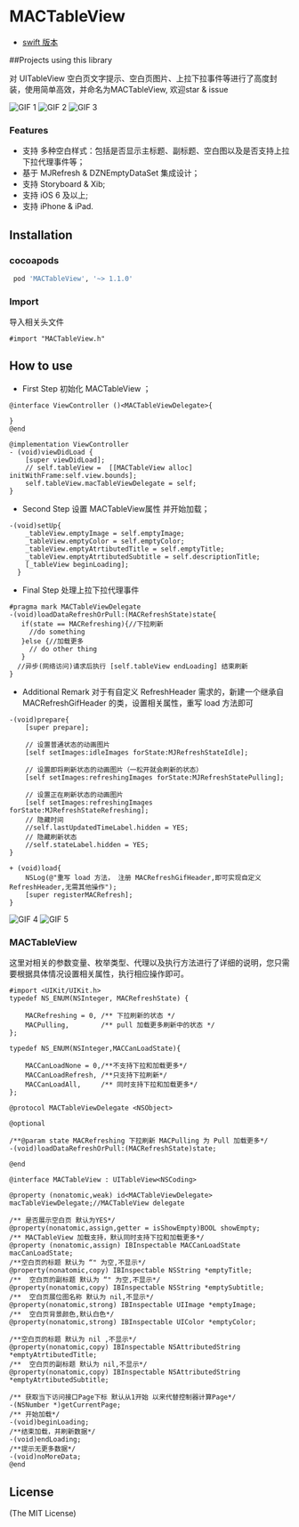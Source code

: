 # MACTableView
* [swift 版本](https://github.com/azheng51714/MACTableView-Swift)

##Projects using this library

对 UITableView 空白页文字提示、空白页图片、上拉下拉事件等进行了高度封装，使用简单高效，并命名为MACTableView, 欢迎star & issue

![GIF 1](https://github.com/azheng51714/MACTableView/blob/master/Photos/fvyO81OO7L.gif)
![GIF 2](https://github.com/azheng51714/MACTableView/blob/master/Photos/hmD0r7fU0J.gif)
![GIF 3](https://github.com/azheng51714/MACTableView/blob/master/Photos/MACTableView.png)
### Features
* 支持 多种空白样式：包括是否显示主标题、副标题、空白图以及是否支持上拉下拉代理事件等；
* 基于 MJRefresh & DZNEmptyDataSet 集成设计；
* 支持 Storyboard & Xib;
* 支持 iOS 6 及以上;
* 支持 iPhone & iPad.


## Installation

### cocoapods
```ruby
 pod 'MACTableView', '~> 1.1.0'
```

### Import
导入相关头文件
```objc
#import "MACTableView.h"
```

## How to use
* First Step 初始化 MACTableView ；

```objc
@interface ViewController ()<MACTableViewDelegate>{

}
@end

@implementation ViewController
- (void)viewDidLoad {
    [super viewDidLoad];
    // self.tableView =  [[MACTableView alloc] initWithFrame:self.view.bounds]; 
    self.tableView.macTableViewDelegate = self;
}
```
* Second Step 设置 MACTableView属性 并开始加载；

```objc
-(void)setUp{
    _tableView.emptyImage = self.emptyImage;
    _tableView.emptyColor = self.emptyColor;
    _tableView.emptyAtrtibutedTitle = self.emptyTitle;
    _tableView.emptyAtrtibutedSubtitle = self.descriptionTitle;
    [_tableView beginLoading];
  } 
```

* Final Step 处理上拉下拉代理事件

```objc
#pragma mark MACTableViewDelegate
-(void)loadDataRefreshOrPull:(MACRefreshState)state{
   if(state == MACRefreshing){//下拉刷新
     //do something
   }else {//加载更多
     // do other thing
   }
  //异步(网络访问)请求后执行 [self.tableView endLoading] 结束刷新
}

```
* Additional Remark 对于有自定义 RefreshHeader 需求的，新建一个继承自 MACRefreshGifHeader 的类，设置相关属性，重写 load 方法即可
  
```objc
-(void)prepare{
    [super prepare];
    
    // 设置普通状态的动画图片
    [self setImages:idleImages forState:MJRefreshStateIdle];
    
    // 设置即将刷新状态的动画图片（一松开就会刷新的状态）
    [self setImages:refreshingImages forState:MJRefreshStatePulling];
    
    // 设置正在刷新状态的动画图片
    [self setImages:refreshingImages forState:MJRefreshStateRefreshing];
    // 隐藏时间
    //self.lastUpdatedTimeLabel.hidden = YES;
    // 隐藏刷新状态
    //self.stateLabel.hidden = YES;
}

+ (void)load{
    NSLog(@"重写 load 方法， 注册 MACRefreshGifHeader,即可实现自定义RefreshHeader,无需其他操作");
    [super registerMACRefresh];
}
```
![GIF 4](https://github.com/azheng51714/MACTableView/blob/master/Photos/kF4saP4ilk.gif)
![GIF 5](https://github.com/azheng51714/MACTableView/blob/master/Photos/zUsnur8eFq.gif)

### MACTableView

这里对相关的参数变量、枚举类型、代理以及执行方法进行了详细的说明，您只需要根据具体情况设置相关属性，执行相应操作即可。
```objc
#import <UIKit/UIKit.h>
typedef NS_ENUM(NSInteger, MACRefreshState) {
    
    MACRefreshing = 0, /** 下拉刷新的状态 */
    MACPulling,        /** pull 加载更多刷新中的状态 */
};

typedef NS_ENUM(NSInteger,MACCanLoadState){
    
    MACCanLoadNone = 0,/**不支持下拉和加载更多*/
    MACCanLoadRefresh, /**只支持下拉刷新*/
    MACCanLoadAll,     /** 同时支持下拉和加载更多*/
};

@protocol MACTableViewDelegate <NSObject>

@optional

/**@param state MACRefreshing 下拉刷新 MACPulling 为 Pull 加载更多*/
-(void)loadDataRefreshOrPull:(MACRefreshState)state;

@end

@interface MACTableView : UITableView<NSCoding>

@property (nonatomic,weak) id<MACTableViewDelegate> macTableViewDelegate;//MACTableView delegate

/** 是否展示空白页 默认为YES*/
@property(nonatomic,assign,getter = isShowEmpty)BOOL showEmpty;
/** MACTableView 加载支持，默认同时支持下拉和加载更多*/
@property (nonatomic,assign) IBInspectable MACCanLoadState macCanLoadState;
/**空白页的标题 默认为 “" 为空,不显示*/
@property(nonatomic,copy) IBInspectable NSString *emptyTitle;
/**  空白页的副标题 默认为 “" 为空,不显示*/
@property(nonatomic,copy) IBInspectable NSString *emptySubtitle;
/**  空白页展位图名称 默认为 nil,不显示*/
@property(nonatomic,strong) IBInspectable UIImage *emptyImage;
/**  空白页背景颜色,默认白色*/
@property(nonatomic,strong) IBInspectable UIColor *emptyColor;

/**空白页的标题 默认为 nil ,不显示*/
@property(nonatomic,copy) IBInspectable NSAttributedString *emptyAtrtibutedTitle;
/**  空白页的副标题 默认为 nil,不显示*/
@property(nonatomic,copy) IBInspectable NSAttributedString *emptyAtrtibutedSubtitle;

/** 获取当下访问接口Page下标 默认从1开始 以来代替控制器计算Page*/
-(NSNumber *)getCurrentPage;
/** 开始加载*/
-(void)beginLoading;
/**结束加载，并刷新数据*/
-(void)endLoading;
/**提示无更多数据*/
-(void)noMoreData;
@end

```
## License
(The MIT License)


